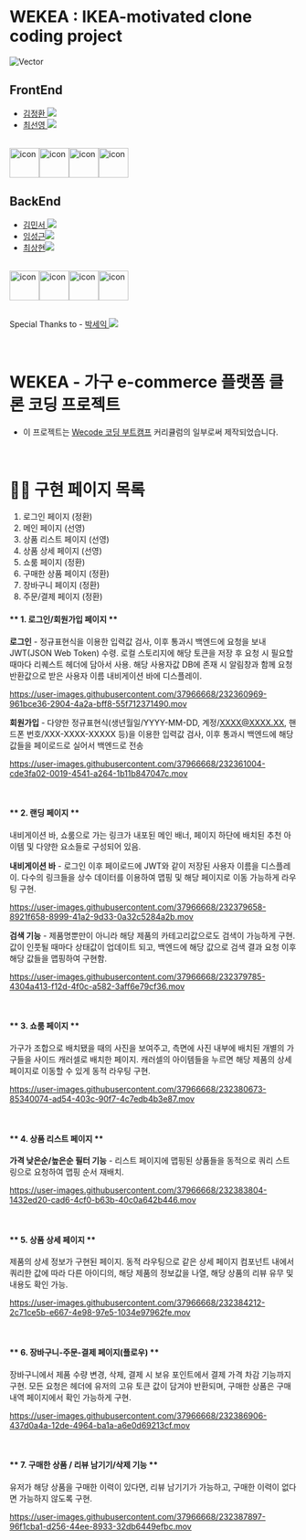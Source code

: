 # WEKEA : IKEA-motivated clone coding project

![Vector](https://user-images.githubusercontent.com/37966668/231990989-8fcaec4a-bf09-435d-b47a-36296dd16ac0.png)


## FrontEnd

- <a href="https://github.com/ggkim0614">김정환 <img src="https://img.shields.io/badge/GitHub-181717?style=flat-square&logo=GitHub&logoColor=white&link=https://github.com/hongyeollee"/></a>
- <a href="https://github.com/suny0ung">최선영 <img src="https://img.shields.io/badge/GitHub-181717?style=flat-square&logo=GitHub&logoColor=white&link=https://github.com/hongyeollee"/></a>

<br />

<div style="display: flex; align-items: flex-start;"><img src="https://techstack-generator.vercel.app/react-icon.svg" alt="icon" width="52" height="52" /><img src="https://techstack-generator.vercel.app/js-icon.svg" alt="icon" width="52" height="52" /><img src="https://techstack-generator.vercel.app/sass-icon.svg" alt="icon" width="52" height="52" /><img src="https://techstack-generator.vercel.app/restapi-icon.svg" alt="icon" width="52" height="52" /></div>


## BackEnd

- <a href="https://github.com/minseoya">김민서 <img src="https://img.shields.io/badge/GitHub-181717?style=flat-square&logo=GitHub&logoColor=white&link=https://github.com/minseoya"/></a>
- <a href="https://github.com/lsg622">임성근<img src="https://img.shields.io/badge/GitHub-181717?style=flat-square&logo=GitHub&logoColor=white&link=https://github.com/lsg622"/></a>
- <a href="https://github.com/Dongrang072">최상현<img src="https://img.shields.io/badge/GitHub-181717?style=flat-square&logo=GitHub&logoColor=white&link=https://github.com/Dongrang072"/></a>

<br />

<div style="display: flex; align-items: flex-start;"><img src="https://techstack-generator.vercel.app/nginx-icon.svg" alt="icon" width="52" height="52" /><img src="https://techstack-generator.vercel.app/mysql-icon.svg" alt="icon" width="52" height="52" /><img src="https://techstack-generator.vercel.app/js-icon.svg" alt="icon" width="52" height="52" /><img src="https://techstack-generator.vercel.app/restapi-icon.svg" alt="icon" width="52" height="52" /></div>

<br />

Special Thanks to - <a href="https://github.com/parkseyik">박세익 <img src="https://img.shields.io/badge/GitHub-181717?style=flat-square&logo=GitHub&logoColor=white&link=https://github.com/parkseyik"/></a>

<br/>

# WEKEA - 가구 e-commerce 플랫폼 클론 코딩 프로젝트

- 이 프로젝트는 <a href="https://github.com/wecode-bootcamp-korea">Wecode 코딩 부트캠프</a> 커리큘럼의 일부로써 제작되었습니다.

<br/>

# 👨‍💻 구현 페이지 목록
1. 로그인 페이지 (정환)
2. 메인 페이지 (선영)
3. 상품 리스트 페이지 (선영)
4. 상품 상세 페이지 (선영)
5. 쇼룸 페이지 (정환)
6. 구매한 상품 페이지 (정환)
7. 장바구니 페이지 (정환)
8. 주문/결제 페이지 (정환)


#### ** 1. 로그인/회원가입 페이지 **

**로그인** - 정규표현식을 이용한 입력값 검사, 이후 통과시 백엔드에 요청을 보내 JWT(JSON Web Token) 수령. 로컬 스토리지에 해당 토큰을 저장 후 요청 시 필요할 때마다 리퀘스트 헤더에 담아서 사용. 해당 사용자값 DB에 존재 시 알림창과 함께 요청 반환값으로 받은 사용자 이름 내비게이션 바에 디스플레이.

https://user-images.githubusercontent.com/37966668/232360969-961bce36-2904-4a2a-bff8-55f712371490.mov

**회원가입** - 다양한 정규표현식(생년월일/YYYY-MM-DD, 계정/XXXX@XXXX.XX, 핸드폰 번호/XXX-XXXX-XXXXX 등)을 이용한 입력값 검사, 이후 통과시 백엔드에 해당 값들을 페이로드로 실어서 백엔드로 전송

https://user-images.githubusercontent.com/37966668/232361004-cde3fa02-0019-4541-a264-1b11b847047c.mov

<br />

#### ** 2. 랜딩 페이지 **<br>

내비게이션 바, 쇼룸으로 가는 링크가 내포된 메인 배너, 페이지 하단에 배치된 추천 아이템 및 다양한 요소들로 구성되어 있음.

**내비게이션 바** - 로그인 이후 페이로드에 JWT와 같이 저장된 사용자 이름을 디스플레이. 다수의 링크들을 상수 데이터를 이용하여 맵핑 및 해당 페이지로 이동 가능하게 라우팅 구현.

https://user-images.githubusercontent.com/37966668/232379658-8921f658-8999-41a2-9d33-0a32c5284a2b.mov


**검색 기능** - 제품명뿐만이 아니라 해당 제품의 카테고리값으로도 검색이 가능하게 구현. 값이 인풋될 때마다 상태값이 업데이트 되고, 백엔드에 해당 값으로 검색 결과 요청 이후 해당 값들을 맵핑하여 구현함.

https://user-images.githubusercontent.com/37966668/232379785-4304a413-f12d-4f0c-a582-3aff6e79cf36.mov

<br />

#### ** 3. 쇼룸 페이지 **<br>

가구가 조합으로 배치됐을 때의 사진을 보여주고, 측면에 사진 내부에 배치된 개별의 가구들을 사이드 캐러셀로 배치한 페이지. 캐러셀의 아이템들을 누르면 해당 제품의 상세 페이지로 이동할 수 있게 동적 라우팅 구현.

https://user-images.githubusercontent.com/37966668/232380673-85340074-ad54-403c-90f7-4c7edb4b3e87.mov

<br />

#### ** 4. 상품 리스트 페이지 **<br>

**가격 낮은순/높은순 필터 기능** - 리스트 페이지에 맵핑된 상품들을 동적으로 쿼리 스트링으로 요청하여 맵핑 순서 재배치.

https://user-images.githubusercontent.com/37966668/232383804-1432ed20-cad6-4cf0-b63b-40c0a642b446.mov

<br />

#### ** 5. 상품 상세 페이지 **<br>

제품의 상세 정보가 구현된 페이지. 동적 라우팅으로 같은 상세 페이지 컴포넌트 내에서 쿼리한 값에 따라 다른 아이디의, 해당 제품의 정보값을 나열, 해당 상품의 리뷰 유무 및 내용도 확인 가능.

https://user-images.githubusercontent.com/37966668/232384212-2c71ce5b-e667-4e98-97e5-1034e97962fe.mov

<br />

#### ** 6. 장바구니-주문-결제 페이지(플로우) **<br>

장바구니에서 제품 수량 변경, 삭제, 결제 시 보유 포인트에서 결제 가격 차감 기능까지 구현. 모든 요청은 헤더에 유저의 고유 토큰 값이 담겨야 반환되며, 구매한 상품은 구매내역 페이지에서 확인 가능하게 구현.

https://user-images.githubusercontent.com/37966668/232386906-437d0a4a-12de-4964-ba1a-a6e0d69213cf.mov

<br />

#### ** 7. 구매한 상품 / 리뷰 남기기/삭제 기능 **<br>

유저가 해당 상품을 구매한 이력이 있다면, 리뷰 남기기가 가능하고, 구매한 이력이 없다면 가능하지 않도록 구현. 

https://user-images.githubusercontent.com/37966668/232387897-96f1cba1-d256-44ee-8933-32db6449efbc.mov

<br />








